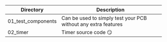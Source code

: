 | Directory     | Description   |
| ------------- | ------------- |
| 01_test_components  | Can be used to simply test your PCB without any extra features  |
| 02_timer  | Timer source code :smirk:  |
